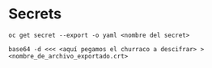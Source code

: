# Secrets

```text
oc get secret --export -o yaml <nombre del secret>

base64 -d <<< <aquí pegamos el churraco a descifrar> > <nombre_de_archivo_exportado.crt>


```



